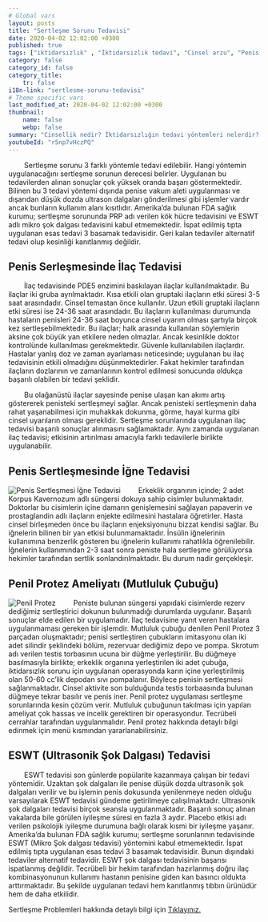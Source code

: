 ```yaml
---
# Global vars
layout: posts
title: "Sertleşme Sorunu Tedavisi"
date: 2020-04-02 12:02:00 +0300
published: true
tags: ["iktidarsızlık" , "İktidarsızlık tedavi", "Cinsel arzu", "Penis nasıl sertleşir", "Penisin sertleşme sorunları", "Sertleşme sorunu tedavisi", "iktidarsızlık çözümü" , "sertleşme sorunu çözüm" , "sertleşme problemi çözüm" , "sertleşme sorunu ameliyat" , "sertleşme sorunu iğne" , "sertleşme sorunu ilaç", "iktidarsızlık ilaç" , "iktidarsızlık iğne" , "sertleşme sorunu ESWT" , "mutluluk çubuğu", "Penil protez" , "sertleşme sorunu neden olur" , "ereksiyon sorunu" , "penis sertleşmesi" , "sertleşme problemi" , "sertleşme sorunu" , "sertleşmeme" , "penis neden sertleşmez" , "sertleşme sorunu ameliyatı" , "ereksiyon tedavi" ]
category: false
category_id: false
category_title:
    tr: false
i18n-link: "sertlesme-sorunu-tedavisi"
# Theme specific vars
last_modified_at: 2020-04-02 12:02:00 +0300
thumbnail:
    name: false
    webp: false
summary: "Cinsellik nedir? İktidarsızlığın tedavi yöntemleri nelerdir? Cinsel arzu nedir? Penis nasıl sertleşir? Penisin sertleşme sorunları, Sertleşme sorunlarının tedavileri, İktidarsızlık tedavileri; ilaçla tedavi, mutluluk çubuğu, penil protez Erken boşalma ve Erken boşalma tedavisi..."
youtubeId: "r5np7vHczPQ"
---
```


&nbsp;&nbsp;&nbsp;&nbsp;&nbsp;&nbsp;&nbsp;&nbsp;Sertleşme sorunu 3 farklı yöntemle tedavi edilebilir. Hangi yöntemin uygulanacağını sertleşme sorunun derecesi belirler. Uygulanan bu tedavilerden alınan sonuçlar çok yüksek oranda başarı göstermektedir. Bilinen bu 3 tedavi yöntemi dışında penise vakum aleti uygulanması ve dışarıdan düşük dozda ultrason dalgaları gönderilmesi gibi işlemler vardır ancak bunların kullanım alanı kısıtlıdır. Amerika’da bulunan FDA sağlık kurumu; sertleşme sorununda PRP adı verilen kök hücre tedavisini ve ESWT adlı mikro şok dalgası tedavisini kabul etmemektedir. İspat edilmiş tıpta uygulanan esas tedavi 3 basamak tedavisidir. Geri kalan tedaviler alternatif tedavi olup kesinliği kanıtlanmış değildir.


## Penis Serleşmesinde İlaç Tedavisi

&nbsp;&nbsp;&nbsp;&nbsp;&nbsp;&nbsp;&nbsp;&nbsp;İlaç tedavisinde PDE5 enzimini baskılayan ilaçlar kullanılmaktadır. Bu ilaçlar iki gruba ayrılmaktadır. Kısa etkili olan gruptaki ilaçların etki süresi 3-5 saat arasındadır. Cinsel temastan önce kullanılır. Uzun etkili gruptaki ilaçların etki süresi ise 24-36 saat arasındadır. Bu ilaçların kullanılması durumunda hastaların penisleri 24-36 saat boyunca cinsel uyarım olması şartıyla birçok kez sertleşebilmektedir. Bu ilaçlar; halk arasında kullanılan söylemlerin aksine çok büyük yan etkilere neden olmazlar. Ancak kesinlikle doktor kontrolünde kullanılması gerekmektedir. Güvenle kullanılabilen ilaçlardır. Hastalar yanlış doz ve zaman ayarlaması neticesinde; uygulanan bu ilaç tedavisinin etkili olmadığını düşünmektedirler. Fakat hekimler tarafından ilaçların dozlarının ve zamanlarının kontrol edilmesi sonucunda oldukça başarılı olabilen bir tedavi şeklidir.

&nbsp;&nbsp;&nbsp;&nbsp;&nbsp;&nbsp;&nbsp;&nbsp;Bu olağanüstü ilaçlar sayesinde penise ulaşan kan akımı artış göstererek penisteki sertleşmeyi sağlar. Ancak penisteki sertleşmenin daha rahat yaşanabilmesi için muhakkak dokunma, görme, hayal kurma gibi cinsel uyarıların olması gereklidir. Sertleşme sorunlarında uygulanan ilaç tedavisi başarılı sonuçlar alınmasını sağlamaktadır. Aynı zamanda uygulanan ilaç tedavisi; etkisinin artırılması amacıyla farklı tedavilerle birlikte uygulanabilir.

## Penis Sertleşmesinde İğne Tedavisi

![Penis Sertleşmesi İğne Tedavisi](/assets/img/sertlesmesorunuigne.jpeg)
&nbsp;&nbsp;&nbsp;&nbsp;&nbsp;&nbsp;&nbsp;&nbsp;Erkeklik organının içinde; 2 adet Korpus Kavernozum adlı süngersi dokuya sahip cisimler bulunmaktadır. Doktorlar bu cisimlerin içine damarın genişlemesini sağlayan papaverin ve prostaglandin adlı ilaçların enjekte edilmesini hastalara öğretirler. Hasta cinsel birleşmeden önce bu ilaçların enjeksiyonunu bizzat kendisi sağlar. Bu iğnelerin bilinen bir yan etkisi bulunmamaktadır. İnsülin iğnelerinin kullanımına benzerlik gösteren bu iğnelerin kullanımı rahatlıkla öğrenilebilir. İğnelerin kullanımından 2-3 saat sonra peniste hala sertleşme görülüyorsa hekimler tarafından sertlik sonlandırılmaktadır. Bu durum nadir gerçekleşir.


## Penil Protez Ameliyatı (Mutluluk Çubuğu)

![Penil Protez](/assets/img/penilprotez.jpeg)
&nbsp;&nbsp;&nbsp;&nbsp;&nbsp;&nbsp;&nbsp;&nbsp;Peniste bulunan süngersi yapıdaki cisimlerde rezerv dediğimiz sertleştirici dokunun bulunmadığı durumlarda uygulanır. Başarılı sonuçlar elde edilen bir uygulamadır. İlaç tedavisine yanıt veren hastalara uygulanmaması gereken bir işlemdir. Mutluluk çubuğu denilen Penil Protez 3 parçadan oluşmaktadır; penisi sertleştiren çubukların imitasyonu olan iki adet silindir şeklindeki bölüm, rezervuar dediğimiz depo ve pompa. Skrotum adı verilen testis torbasının ucuna bir düğme yerleştirilir. Bu düğmeye basılmasıyla birlikte; erkeklik organına yerleştirilen iki adet çubuğa, iktidarsızlık sorunu için uygulanan operasyonda karın içine yerleştirilmiş olan 50-60 cc’lik depodan sıvı pompalanır. Böylece penisin sertleşmesi sağlanmaktadır. Cinsel aktivite son bulduğunda testis torbaasında bulunan düğmeye tekrar basılır ve penis iner. Penil protez uygulaması sertleşme sorunlarında kesin çözüm verir. Mutluluk çubuğunun takılması için yapılan ameliyat çok hassas ve incelik gerektiren bir operasyondur. Tecrübeli cerrahlar tarafından uygulanmalıdır. Penil protez hakkında detaylı bilgi edinmek için menü kısmından yararlanabilirsiniz.

## ESWT (Ultrasonik Şok Dalgası) Tedavisi

&nbsp;&nbsp;&nbsp;&nbsp;&nbsp;&nbsp;&nbsp;&nbsp;ESWT tedavisi son günlerde popülarite kazanmaya çalışan bir tedavi yöntemidir. Uzaktan şok dalgaları ile penise düşük dozda ultrasonik şok dalgaları verilir ve bu işlemin penis dokusunda yenilenmeye neden olduğu varsayılarak ESWT tedavisi gündeme getirilmeye çalışılmaktadır.  Ultrasonik şok dalgaları tedavisi birçok seansla uygulanmaktadır. Başarılı sonuç alınan vakalarda bile görülen iyileşme süresi en fazla 3 aydır. Placebo etkisi adı verilen psikolojik iyileşme durumuna bağlı olarak kısmi bir iyileşme yaşanır. Amerika’da bulunan FDA sağlık kurumu; sertleşme sorunlarının tedavisinde ESWT (Mikro Şok dalgası tedavisi) yöntemini kabul etmemektedir. İspat edilmiş tıpta uygulanan esas tedavi 3 basamak tedavisidir. Bunun dışındaki tedaviler alternatif tedavidir. ESWT şok dalgası tedavisinin başarısı ispatlanmış değildir. Tecrübeli bir hekim tarafından hazırlanmış doğru ilaç kombinasyonunun kullanımı hastanın penisine giden kan basıncı oldukta arttırmaktadır. Bu şekilde uygulanan tedavi hem kanıtlanmış tıbbın ürünüdür hem de daha etkilidir.    

Sertleşme Problemleri hakkında detaylı bilgi için [Tıklayınız.](https://www.onoluroloji.com/sertlesme-problemleri)
